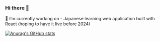 ### Hi there 👋

🔭 I’m currently working on - Japanese learning web application built with React (hoping to have it live before 2024)

[![Anurag's GitHub stats](https://github-readme-stats-topaz-rho.vercel.app/api?username=chdonncha&theme=dracula&show_icons=true&hide=stars,prs&count_private=true)](https://github.com/anuraghazra/github-readme-stats)

<!--
**chdonncha/chdonncha** is a ✨ _special_ ✨ repository because its `README.md` (this file) appears on your GitHub profile.

Here are some ideas to get you started:

- 🔭 I’m currently working on ...
- 🌱 I’m currently learning ...
- 👯 I’m looking to collaborate on ...
- 🤔 I’m looking for help with ...
- 💬 Ask me about ...
- 📫 How to reach me: ...
- 😄 Pronouns: ...
- ⚡ Fun fact: ...
-->
